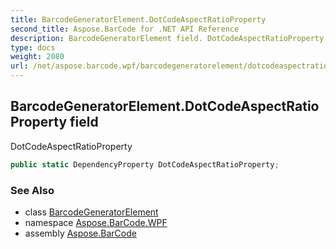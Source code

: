 ```yaml
---
title: BarcodeGeneratorElement.DotCodeAspectRatioProperty
second_title: Aspose.BarCode for .NET API Reference
description: BarcodeGeneratorElement field. DotCodeAspectRatioProperty
type: docs
weight: 2080
url: /net/aspose.barcode.wpf/barcodegeneratorelement/dotcodeaspectratioproperty/
---
```

## BarcodeGeneratorElement.DotCodeAspectRatioProperty field

DotCodeAspectRatioProperty

```csharp
public static DependencyProperty DotCodeAspectRatioProperty;
```

### See Also

* class [BarcodeGeneratorElement](../)
* namespace [Aspose.BarCode.WPF](../../barcodegeneratorelement/)
* assembly [Aspose.BarCode](../../../)


